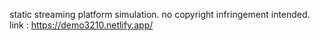 static streaming platform simulation.
no copyright infringement intended.
link : https://demo3210.netlify.app/
